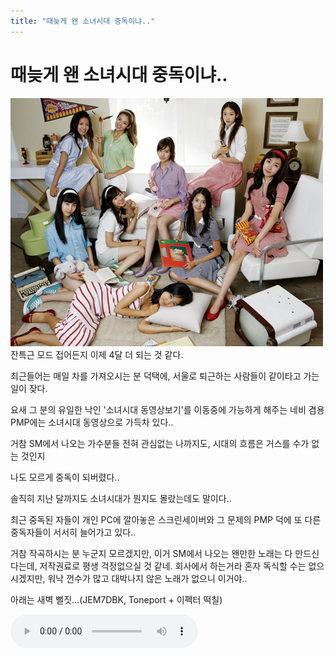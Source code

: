 ```yaml
---
title: "때늦게 왠 소녀시대 중독이냐.."
---
```

# 때늦게 왠 소녀시대 중독이냐..

![image](/assets/images/50dca7df43c04575957b0f46a22bb2ba.png)
잔특근 모드 접어든지 이제 4달 더 되는 것 같다.

최근들어는 매일 차를 가져오시는 분 덕택에, 서울로 퇴근하는 사람들이 같이타고 가는 일이 잦다.

요새 그 분의 유일한 낙인 '소녀시대 동영상보기'를 이동중에 가능하게 해주는 네비 겸용 PMP에는
소녀시대 동영상으로 가득차 있다..

거참 SM에서 나오는 가수분들 전혀 관심없는 나까지도, 시대의 흐름은 거스를 수가 없는 것인지

나도 모르게 중독이 되버렸다..

솔직히 지난 달까지도 소녀시대가 뭔지도 몰랐는데도 말이다..

최근 중독된 자들이 개인 PC에 깔아놓은 스크린세이버와 그 문제의 PMP 덕에 또 다른 중독자들이 서서히 늘어가고 있다..

거참 작곡하시는 분 누군지 모르겠지만, 이거 SM에서 나오는 왠만한 노래는 다 만드신다는데,
저작권료로 평생 걱정없으실 것 같네. 회사에서 하는거라 혼자 독식할 수는 없으시겠지만,
워낙 껀수가 많고 대박나지 않은 노래가 없으니 이거야..

아래는 새벽 뻘짓...(JEM7DBK, Toneport + 이펙터 떡칠)

![audio](/assets/images/77570050d38d87468d09982f2e76bb55.mp3)



